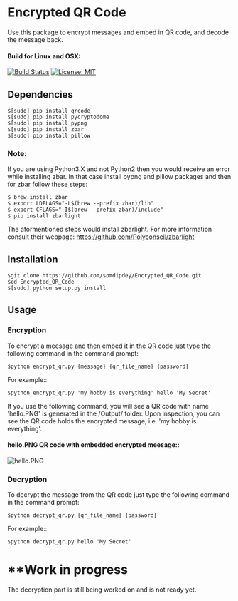 # Encrypted QR Code

Use this package to encrypt messages and embed in QR code, and decode the message back.

#### Build for Linux and OSX:
[![Build Status](https://travis-ci.org/somdipdey/Encrypted_QR_Code.svg?branch=master)](https://travis-ci.org/somdipdey/Encrypted_QR_Code)
[![License: MIT](https://img.shields.io/badge/License-MIT-red.svg)](https://github.com/somdipdey/Encrypted_QR_Code/blob/master/LICENSE)

## Dependencies

	$[sudo] pip install qrcode
	$[sudo] pip install pycryptodome
	$[sudo] pip install pypng
	$[sudo] pip install zbar
	$[sudo] pip install pillow

### Note:

If you are using Python3.X and not Python2 then you would receive an error while installing zbar. In that case install pypng and pillow packages and then for zbar follow these steps:

	$ brew install zbar
	$ export LDFLAGS="-L$(brew --prefix zbar)/lib"
	$ export CFLAGS="-I$(brew --prefix zbar)/include"
	$ pip install zbarlight

The aformentioned steps would install zbarlight. For more information consult their webpage: https://github.com/Polyconseil/zbarlight 

## Installation

	$git clone https://github.com/somdipdey/Encrypted_QR_Code.git
	$cd Encrypted_QR_Code
	$[sudo] python setup.py install

## Usage

### Encryption

To encrypt a meesage and then embed it in the QR code just type the following command in the command prompt:

	$python encrypt_qr.py {message} {qr_file_name} {password}

For example::

	$python encrypt_qr.py 'my hobby is everything' hello 'My Secret'

If you use the following command, you will see a QR code with name 'hello.PNG' is generated in the /Output/ folder. Upon inspection, you can see the QR code holds the encrypted message, i.e. 'my hobby is everything'.

#### hello.PNG QR code with embedded encrypted meesage::

![hello.PNG](https://github.com/somdipdey/Encrypted_QR_Code/blob/master/src/Output/hello.PNG "hello.PNG QR code with embedded encrypted meesage")

### Decryption

To decrypt the message from the QR code just type the following command in the command prompt:

	$python decrypt_qr.py {qr_file_name} {password}

For example::

	$python decrypt_qr.py hello 'My Secret'


# **Work in progress

The decryption part is still being worked on and is not ready yet.